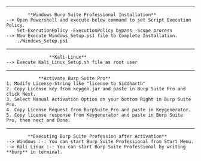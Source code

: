 

--------------------------------------------------------------------------------------------
			**Windows Burp Suite Professional Installation**
	--> Open Powershell and execute below command to set Script Execution Policy.
		Set-ExecutionPolicy -ExecutionPolicy bypass -Scope process
	--> Now Execute Windows_Setup.ps1 file to Complete Installation.
		./Windows_Setup.ps1

-----------------------------------------------------------------------------------------------------------------
					**Kali-Linux** 
	--> Execute Kali_Linux_Setup.sh file as root user

-----------------------------------------------------------------------------------------------------------------
				**Activate Burp Suite Pro** 
	1. Modify License String like "license to Siddharth"
	2. Copy License key from keygen.jar and paste in Burp Suite Pro and click Next.
	3. Select Manual Activation Option on your bottom Right in Burp Suite Pro.
	4. Copy License Request from BurpSuite_Pro and paste in Keygenerator.
	5. Copy license response from Keygenerator and paste in Burp Suite Pro, then next and Done.
	
-----------------------------------------------------------------------------------------------------------------
			**Executing Burp Suite Profession after Activation**
	--> Windows :-: You can start Burp Suite Professional from Start Menu.
	--> Kali Linux :-: You can start Burp Suite Professional by writing **burp** in terminal.
